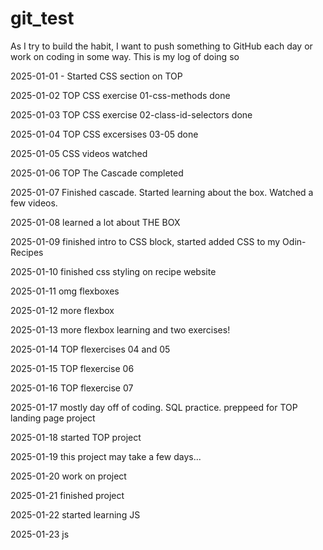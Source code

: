 # git_test

As I try to build the habit, I want to push something to GitHub each day or work on coding in some way. This is my log of doing so

2025-01-01 - Started CSS section on TOP

2025-01-02 TOP CSS exercise 01-css-methods done

2025-01-03 TOP CSS exercise 02-class-id-selectors done

2025-01-04 TOP CSS excersises 03-05 done

2025-01-05 CSS videos watched

2025-01-06 TOP The Cascade completed

2025-01-07 Finished cascade. Started learning about the box. Watched a few videos.

2025-01-08 learned a lot about THE BOX

2025-01-09 finished intro to CSS block, started added CSS to my Odin-Recipes

2025-01-10 finished css styling on recipe website

2025-01-11 omg flexboxes

2025-01-12 more flexbox

2025-01-13 more flexbox learning and two exercises!

2025-01-14 TOP flexercises 04 and 05

2025-01-15 TOP flexercise 06

2025-01-16 TOP flexercise 07

2025-01-17 mostly day off of coding. SQL practice. preppeed for TOP landing page project

2025-01-18 started TOP project

2025-01-19 this project may take a few days...

2025-01-20 work on project

2025-01-21 finished project

2025-01-22 started learning JS

2025-01-23 js